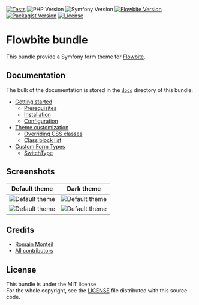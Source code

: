 [![Tests](https://img.shields.io/github/actions/workflow/status/tales-from-a-dev/flowbite-bundle/ci.yml?label=tests&style=for-the-badge)](https://github.com/tales-from-a-dev/flowbite-bundle/actions/workflows/ci.yml)
![PHP Version](https://img.shields.io/badge/php->=8.2-4f5b93.svg?style=for-the-badge)
![Symfony Version](https://img.shields.io/badge/symfony->=6.4-000.svg?style=for-the-badge)
[![Flowbite Version](https://img.shields.io/badge/flowbite->=1.6-1c64f2.svg?style=for-the-badge)](https://flowbite.com)
[![Packagist Version](https://img.shields.io/packagist/v/tales-from-a-dev/flowbite-bundle?style=for-the-badge)](https://packagist.org/packages/tales-from-a-dev/flowbite-bundle)
[![License](https://img.shields.io/github/license/talesfromadev/flowbite-bundle?style=for-the-badge)](https://github.com/tales-from-a-dev/flowbite-bundle/blob/main/LICENSE)

# Flowbite bundle

This bundle provide a Symfony form theme for [Flowbite](https://flowbite.com/).

## Documentation

The bulk of the documentation is stored in the [`docs`](docs/index.md) directory of this bundle:

* [Getting started](docs/index.md#getting-started)
    * [Prerequisites](docs/index.md#prerequisites)
    * [Installation](docs/index.md#installation)
    * [Configuration](docs/index.md#configuration)
* [Theme customization](docs/theme_customization.md#theme-customization)
    * [Overriding CSS classes](docs/theme_customization.md#overriding-css-classes)
    * [Class block list](docs/theme_customization.md#class-block-list)
* [Custom Form Types](docs/custom_form_types.md#custom-form-types)
    * [SwitchType](docs/custom_form_types.md#switchtype)

## Screenshots

| Default theme                                        | Dark theme                                        |
|------------------------------------------------------|---------------------------------------------------|
| ![Default theme](docs/screenshots/default.png)       | ![Default theme](docs/screenshots/dark.png)       |
| ![Default theme](docs/screenshots/default_error.png) | ![Default theme](docs/screenshots/dark_error.png) |

## Credits

* [Romain Monteil](https://github.com/ker0x)
* [All contributors](https://github.com/talesfromadev/flowbite-bundle/graphs/contributors)

## License

This bundle is under the MIT license.  
For the whole copyright, see the [LICENSE](LICENSE) file distributed with this source code.
